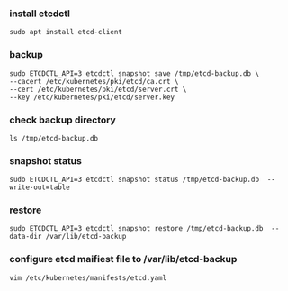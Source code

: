 ### install etcdctl

    sudo apt install etcd-client

### backup

    sudo ETCDCTL_API=3 etcdctl snapshot save /tmp/etcd-backup.db \
    --cacert /etc/kubernetes/pki/etcd/ca.crt \
    --cert /etc/kubernetes/pki/etcd/server.crt \
    --key /etc/kubernetes/pki/etcd/server.key

### check backup directory

    ls /tmp/etcd-backup.db

### snapshot status

    sudo ETCDCTL_API=3 etcdctl snapshot status /tmp/etcd-backup.db  --write-out=table

### restore

    sudo ETCDCTL_API=3 etcdctl snapshot restore /tmp/etcd-backup.db  --data-dir /var/lib/etcd-backup

### configure etcd maifiest file to /var/lib/etcd-backup

    vim /etc/kubernetes/manifests/etcd.yaml
